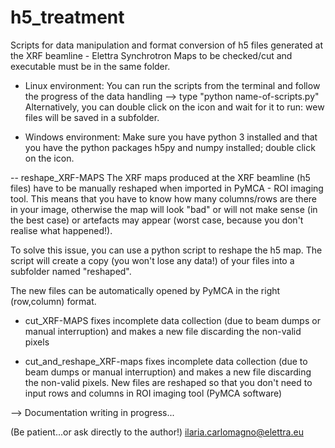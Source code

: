 # h5_treatment
Scripts for data manipulation and format conversion of h5 files generated at the XRF beamline - Elettra Synchrotron
Maps to be checked/cut and executable must be in the same folder.

- Linux environment:
You can run the scripts from the terminal and follow the progress of the data handling --> type "python name-of-scripts.py"
Alternatively, you can double click on the icon and wait for it to run: wew files will be saved in a subfolder.

- Windows environment:
Make sure you have python 3 installed and that you have the python packages h5py and numpy installed;
double click on the icon.


-- reshape_XRF-MAPS
The XRF maps produced at the XRF beamline (h5 files) have to be manually reshaped when imported in PyMCA - ROI imaging tool.
This means that you have to know how many columns/rows are there in your image, otherwise the map will look "bad" or will not make sense (in the best case) or artefacts may appear (worst case, because you don't realise what happened!).

To solve this issue, you can use a python script to reshape the h5 map.
The script will create a copy (you won't lose any data!) of your files into a subfolder named "reshaped".

The new files can be automatically opened by PyMCA in the right (row,column) format.

- cut_XRF-MAPS
  fixes incomplete data collection (due to beam dumps or manual interruption) and makes a new file discarding the non-valid pixels

- cut_and_reshape_XRF-maps
    fixes incomplete data collection (due to beam dumps or manual interruption) and makes a new file discarding the non-valid pixels.
    New files are reshaped so that you don't need to input rows and columns in ROI imaging tool (PyMCA software)




--> Documentation writing in progress...

(Be patient...or ask directly to the author!)
ilaria.carlomagno@elettra.eu
